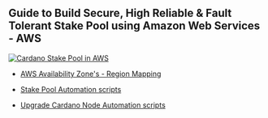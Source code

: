 ## Guide to Build Secure, High Reliable & Fault Tolerant Stake Pool using Amazon Web Services - AWS

[![Cardano Stake Pool in AWS](http://www.oroops.com.s3-website-us-east-1.amazonaws.com/images/thumbnail.png)](https://www.youtube.com/channel/UC03xhqQTPQL035gNjeuTWGg)

* [AWS Availability Zone's - Region Mapping](aws_templates/README.md)

* [Stake Pool Automation scripts](stake_pool_automation_scripts/README.md)

* [Upgrade Cardano Node Automation scripts](upgrade_cardano_node/README.md)